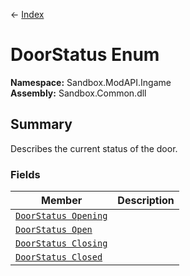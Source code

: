 ← [Index](index.md)
# DoorStatus Enum
**Namespace:** Sandbox.ModAPI.Ingame  
**Assembly:** Sandbox.Common.dll  
## Summary
Describes the current status of the door.
### Fields
|Member|Description|
|---|---|
|[`DoorStatus Opening`](Sandbox.ModAPI.Ingame.Opening.md)||
|[`DoorStatus Open`](Sandbox.ModAPI.Ingame.Open.md)||
|[`DoorStatus Closing`](Sandbox.ModAPI.Ingame.Closing.md)||
|[`DoorStatus Closed`](Sandbox.ModAPI.Ingame.Closed.md)||

